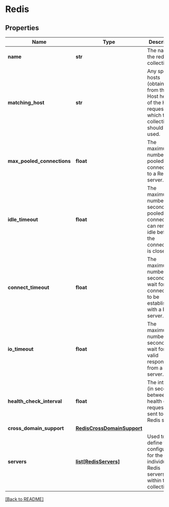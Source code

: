 # Redis


## Properties

Name | Type | Description | Notes
------------ | ------------- | ------------- | -------------
**name** | **str** | The name of the redis collection.  | [optional] 
**matching\_host** | **str** | Any specific hosts (obtained from the Host header of the HTTP request) for which this collection should be used.  | [optional] 
**max\_pooled\_connections** | **float** | The maximum number of pooled connections to a Redis server.  | [optional] [default to 50]
**idle\_timeout** | **float** | The maximum number of seconds a pooled connection can remain idle before the connection is closed.  | [optional] [default to 10]
**connect\_timeout** | **float** | The maximum number of seconds to wait for a connection to be established with a Redis server.  | [optional] [default to 2]
**io\_timeout** | **float** | The maximum number of seconds to wait for a valid response from a Redis server.  | [optional] [default to 30]
**health\_check\_interval** | **float** | The interval (in seconds) between health check requests sent to the Redis server.  | [optional] [default to 10]
**cross\_domain\_support** | [**RedisCrossDomainSupport**](RedisCrossDomainSupport.md) |  | [optional] 
**servers** | [**list[RedisServers]**](RedisServers.md) | Used to define the configuration for the individual Redis servers within the collection.  | [optional] 

[[Back to README]](../README.md)



